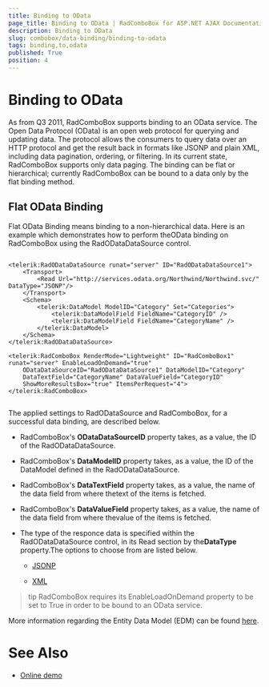 ```yaml
---
title: Binding to OData
page_title: Binding to OData | RadComboBox for ASP.NET AJAX Documentation
description: Binding to OData
slug: combobox/data-binding/binding-to-odata
tags: binding,to,odata
published: True
position: 4
---
```


# Binding to OData



As from Q3 2011, RadComboBox supports binding to an OData service.	The Open Data Protocol (OData) is an open web protocol for querying and updating data.	The protocol allows the consumers to query data over an HTTP protocol and get the result back in	formats like JSONP and plain XML, including data pagination, ordering, or filtering.	In its current state, RadComboBox supports only data paging.	The binding can be flat or hierarchical; currently RadComboBox can be bound to a data only by the flat binding method.

## Flat OData Binding

Flat OData Binding means binding to a non-hierarchical data. Here is an example which demonstrates how to perform theOData binding on RadComboBox using the RadODataDataSource control.

````ASPNET
	
<telerik:RadODataDataSource runat="server" ID="RadODataDataSource1">
	<Transport>
		<Read Url="http://services.odata.org/Northwind/Northwind.svc/" DataType="JSONP"/>
	</Transport>
	<Schema>
		<telerik:DataModel ModelID="Category" Set="Categories">
			<telerik:DataModelField FieldName="CategoryID" />
			<telerik:DataModelField FieldName="CategoryName" />
		</telerik:DataModel>
	</Schema>
</telerik:RadODataDataSource>

<telerik:RadComboBox RenderMode="Lightweight" ID="RadComboBox1" runat="server" EnableLoadOnDemand="true"
	ODataDataSourceID="RadODataDataSource1" DataModelID="Category"
	DataTextField="CategoryName" DataValueField="CategoryID"
	ShowMoreResultsBox="true" ItemsPerRequest="4">
</telerik:RadComboBox>
	
````



The applied settings to RadODataSource and RadComboBox, for a successful data binding, are described below.

* RadComboBox's **ODataDataSourceID** property takes, as a value, the ID of the RadODataDataSource.

* RadComboBox's **DataModelID** property takes, as a value, the ID of the DataModel defined in the RadODataDataSource.

* RadComboBox's **DataTextField** property takes, as a value, the name of the data field from where thetext of the items is fetched.

* RadComboBox's **DataValueField** property takes, as a value, the name of the data field from where thevalue of the items is fetched.

* The type of the responce data is specified within the RadODataDataSource control, in its Read section by the**DataType** property.The options to choose from are listed below.

	* [JSONP](http://en.wikipedia.org/wiki/JSONP)

	* [XML](http://en.wikipedia.org/wiki/XML)

>tip RadComboBox requires its EnableLoadOnDemand property to be set to True in order to be bound to an OData service.
>


More information regarding the Entity Data Model (EDM) can be found [here](http://www.odata.org/developers/protocols/overview).

# See Also

 * [Online demo](http://demos.telerik.com/aspnet-ajax/combobox/examples/loadondemand/odata/defaultcs.aspx)
